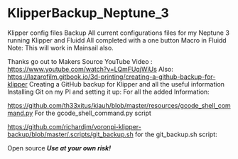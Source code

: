 # KlipperBackup_Neptune_3
Klipper config files Backup
All current configurations files for my Neptune 3 running Klipper and Fluidd
All completed with a one button Macro in Fluidd
     Note: This will work in Mainsail also.
 
Thanks go out to Makers Source YouTube Video :
https://www.youtube.com/watch?v=LQmFUqjWiUs
Also:
https://lazarofilm.gitbook.io/3d-printing/creating-a-github-backup-for-klipper 
Creating a GitHub backup for Klipper and all the useful information
Installing Git on my PI and setting it up:
For all the added Information:

https://github.com/th33xitus/kiauh/blob/master/resources/gcode_shell_command.py
For the gcode_shell_command.py script 

https://github.com/richardjm/voronpi-klipper-backup/blob/master/.scripts/git_backup.sh
for the git_backup.sh script:


Open source *****Use at your own risk!*****

